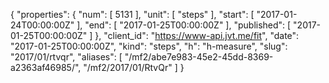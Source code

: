 {
  "properties": {
    "num": [
      5131
    ],
    "unit": [
      "steps"
    ],
    "start": [
      "2017-01-24T00:00:00Z"
    ],
    "end": [
      "2017-01-25T00:00:00Z"
    ],
    "published": [
      "2017-01-25T00:00:00Z"
    ]
  },
  "client_id": "https://www-api.jvt.me/fit",
  "date": "2017-01-25T00:00:00Z",
  "kind": "steps",
  "h": "h-measure",
  "slug": "2017/01/rtvqr",
  "aliases": [
    "/mf2/abe7e983-45e2-45dd-8369-a2363af46985/",
    "/mf2/2017/01/RtvQr"
  ]
}
